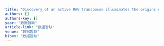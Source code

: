 ```yaml
---
title: "Discovery of an active RAG transposon illuminates the origins of V (D) J recombination"
authors: []
authors-key: []
year: "数据暂缺"
article-link: "数据暂缺"
venue: "数据暂缺"
bibex: "数据暂缺"
---
```

